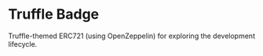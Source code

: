 # Truffle Badge

Truffle-themed ERC721 (using OpenZeppelin) for exploring the development lifecycle.